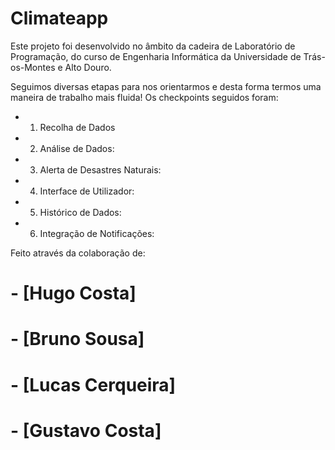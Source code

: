 # Climateapp

Este projeto foi desenvolvido no âmbito da cadeira de Laboratório de Programação, do curso de Engenharia Informática da Universidade de Trás-os-Montes e Alto Douro.

Seguimos diversas etapas para nos orientarmos e desta forma termos uma maneira de trabalho mais fluida! Os checkpoints seguidos foram:

- 1. Recolha de Dados
- 2. Análise de Dados:
- 3. Alerta de Desastres Naturais:
- 4. Interface de Utilizador:
- 5. Histórico de Dados:
- 6. Integração de Notificações:






Feito através da colaboração de:
# - [Hugo Costa]
# - [Bruno Sousa]
# - [Lucas Cerqueira]
# - [Gustavo Costa]
